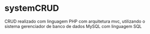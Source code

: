 # systemCRUD
CRUD realizado com linguagem PHP com arquitetura mvc, utilizando o sistema gerenciador de banco de dados MySQL com linguagem SQL
